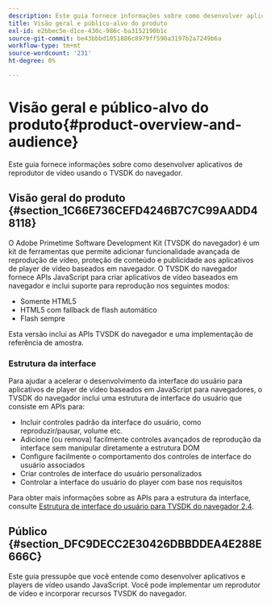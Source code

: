 ```yaml
---
description: Este guia fornece informações sobre como desenvolver aplicativos de reprodutor de vídeo usando o TVSDK do navegador.
title: Visão geral e público-alvo do produto
exl-id: e2bbec5e-d1ce-430c-986c-ba3152190b1c
source-git-commit: be43bbbd1051886c8979ff590a3197b2a7249b6a
workflow-type: tm+mt
source-wordcount: '231'
ht-degree: 0%

---
```


# Visão geral e público-alvo do produto{#product-overview-and-audience}

Este guia fornece informações sobre como desenvolver aplicativos de reprodutor de vídeo usando o TVSDK do navegador.

## Visão geral do produto {#section_1C66E736CEFD4246B7C7C99AADD48118}

O Adobe Primetime Software Development Kit (TVSDK do navegador) é um kit de ferramentas que permite adicionar funcionalidade avançada de reprodução de vídeo, proteção de conteúdo e publicidade aos aplicativos de player de vídeo baseados em navegador. O TVSDK do navegador fornece APIs JavaScript para criar aplicativos de vídeo baseados em navegador e inclui suporte para reprodução nos seguintes modos:

* Somente HTML5
* HTML5 com fallback de flash automático
* Flash sempre

Esta versão inclui as APIs TVSDK do navegador e uma implementação de referência de amostra.

### Estrutura da interface

Para ajudar a acelerar o desenvolvimento da interface do usuário para aplicativos de player de vídeo baseados em JavaScript para navegadores, o TVSDK do navegador inclui uma estrutura de interface do usuário que consiste em APIs para:

* Incluir controles padrão da interface do usuário, como reproduzir/pausar, volume etc.
* Adicione (ou remova) facilmente controles avançados de reprodução da interface sem manipular diretamente a estrutura DOM
* Configure facilmente o comportamento dos controles de interface do usuário associados
* Criar controles de interface do usuário personalizados
* Controlar a interface do usuário do player com base nos requisitos

Para obter mais informações sobre as APIs para a estrutura da interface, consulte [Estrutura de interface do usuário para TVSDK do navegador 2.4](https://help.adobe.com/en_US/primetime/api/psdk/btvsdk-ui-framework/index.html).

## Público {#section_DFC9DECC2E30426DBBDDEA4E288E666C}

Este guia pressupõe que você entende como desenvolver aplicativos e players de vídeo usando JavaScript. Você pode implementar um reprodutor de vídeo e incorporar recursos TVSDK do navegador.
